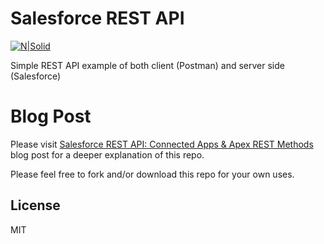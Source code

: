 # Salesforce REST API

[![N|Solid](https://chicagocloudgroup.com/wp-content/uploads/2019/03/Chicago-Cloud-Group-Logo-Final-for-Website.png)](http://chicagocloudgroup.com/)

Simple REST API example of both client (Postman) and server side (Salesforce)

# Blog Post

Please visit [Salesforce REST API: Connected Apps & Apex REST Methods](https://chicagocloudgroup.com/salesforce-rest-api-connected-apps-apex-rest-methods/) blog post for a deeper explanation of this repo.

Please feel free to fork and/or download this repo for your own uses.

License
----

MIT

